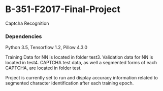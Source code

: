 # B-351-F2017-Final-Project
Captcha Recognition

### Dependencies

Python 3.5,
Tensorflow 1.2,
Pillow 4.3.0


Training Data for NN is located in folder test3. Validation data for NN is located in test4. CAPTCHA test data, as well a segmented forms of each CAPTCHA, are located in folder test.

Project is currently set to run and display accuracy information related to segmented character identification after each training epoch.


